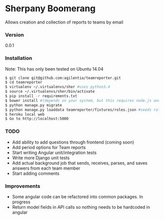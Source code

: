 # Sherpany Boomerang

Allows creation and collection of reports to teams by email

### Version
0.0.1
### Installation

Note: This has only been tested on Ubuntu 14.04

```sh
$ git clone git@github.com:agilentia/teamreporter.git
$ cd teamreporter
$ virtualenv ~/.virtualenvs/sher #uses python3.4
$ source ~/.virtualenvs/sher/bin/activate
$ pip install -r requirements.txt
$ bower install #(depends on your system, but this requires node.js and npm)
$ python manage.py migrate
$ python manage.py loaddata teamreporter/fixtures/roles.json #seeds roles
$ heroku local web
$ Go to http://localhost:5000
```

### TODO
* Add ability to add questions through frontend (coming soon)
* Add period options for Team reports
* Start writing Angular unit/integration tests
* Write more Django unit tests 
* Add actual background job that sends, receives, parses, and saves answers from each team member
* Start adding comments

### Improvements
* Some angular code can be refactored into common packages.  In progress
* Return model fields in API calls so nothing needs to be hardcoded in angular
